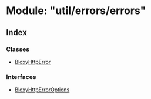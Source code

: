 
# Module: "util/errors/errors"

## Index

### Classes

* [BloxyHttpError](../classes/_util_errors_errors_.bloxyhttperror.md)

### Interfaces

* [BloxyHttpErrorOptions](../interfaces/_util_errors_errors_.bloxyhttperroroptions.md)
